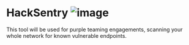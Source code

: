 # HackSentry ![image](https://github.com/xsudoxx/HackSentry/assets/127046919/98448f5d-915e-4805-b445-ad12e736b926)

This tool will be used for purple teaming engagements, scanning your whole network for known vulnerable endpoints.
